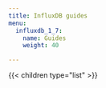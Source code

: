 ```yaml
---
title: InfluxDB guides
menu:
  influxdb_1_7:
    name: Guides
    weight: 40

---
```


{{< children type="list" >}}
